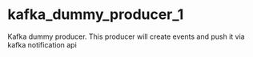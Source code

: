 # kafka_dummy_producer_1
Kafka dummy producer. This producer will create events and push it via kafka notification api
